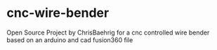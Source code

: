 # cnc-wire-bender
Open Source Project by ChrisBaehrig for a cnc controlled wire bender based on an arduino and cad fusion360 file

